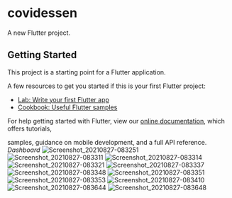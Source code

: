 # covidessen

A new Flutter project.

## Getting Started

This project is a starting point for a Flutter application.

A few resources to get you started if this is your first Flutter project:

- [Lab: Write your first Flutter app](https://flutter.dev/docs/get-started/codelab)
- [Cookbook: Useful Flutter samples](https://flutter.dev/docs/cookbook)

For help getting started with Flutter, view our
[online documentation](https://flutter.dev/docs), which offers tutorials,

samples, guidance on mobile development, and a full API reference.
 *Dashboard* 
![Screenshot_20210827-083251](https://user-images.githubusercontent.com/46641187/131066928-ac9781fb-0973-4aa5-97a4-14e0d954b166.jpg)
![Screenshot_20210827-083311](https://user-images.githubusercontent.com/46641187/131067292-9fa7ef06-97ae-4cbc-b1aa-d976a5483092.jpg)
![Screenshot_20210827-083314](https://user-images.githubusercontent.com/46641187/131067303-85a4a158-777b-4bc1-8110-c5a0e508e15a.jpg)
![Screenshot_20210827-083321](https://user-images.githubusercontent.com/46641187/131067356-372904d1-3844-4315-a011-589ef5ee5637.jpg)
![Screenshot_20210827-083337](https://user-images.githubusercontent.com/46641187/131067360-c8be658d-0c3a-4983-8f56-7750f080e3e7.jpg)
![Screenshot_20210827-083348](https://user-images.githubusercontent.com/46641187/131067397-f9ccdacf-6aaa-41aa-9f51-52fa6c6c3074.jpg)
![Screenshot_20210827-083351](https://user-images.githubusercontent.com/46641187/131067404-071b0539-e9e8-47f6-a485-0257adcfdba3.jpg)
![Screenshot_20210827-083353](https://user-images.githubusercontent.com/46641187/131067410-fe41c0ba-d492-4223-b4a6-884a2e612d9f.jpg)
![Screenshot_20210827-083410](https://user-images.githubusercontent.com/46641187/131067416-750a8dd7-af79-40bc-a6b9-bc9cf5e82897.jpg)
![Screenshot_20210827-083644](https://user-images.githubusercontent.com/46641187/131067427-2d58d68e-d5cc-4433-bd45-88267528304c.jpg)
![Screenshot_20210827-083648](https://user-images.githubusercontent.com/46641187/131067429-b646963f-4244-4337-a71e-ca069a6cf386.jpg)


